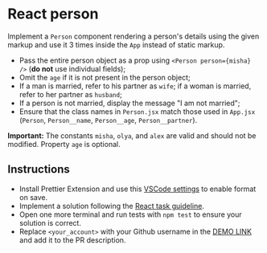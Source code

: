 # React person

Implement a `Person` component rendering a person's details using the given markup
and use it 3 times inside the `App` instead of static markup.

- Pass the entire person object as a prop using `<Person person={misha} />` (**do not** use individual fields);
- Omit the `age` if it is not present in the person object;
- If a man is married, refer to his partner as `wife`; if a woman is married, refer to her partner as `husband`;
- If a person is not married, display the message "I am not married";
- Ensure that the class names in `Person.jsx` match those used in `App.jsx` (`Person`, `Person__name`, `Person__age`, `Person__partner`).

**Important:** The constants `misha`, `olya`, and `alex` are valid and should not be modified. Property `age` is optional.

## Instructions

- Install Prettier Extension and use this [VSCode settings](https://mate-academy.github.io/fe-program/tools/vscode/settings.json) to enable format on save.
- Implement a solution following the [React task guideline](https://github.com/mate-academy/react_task-guideline#react-tasks-guideline).
- Open one more terminal and run tests with `npm test` to ensure your solution is correct.
- Replace `<your_account>` with your Github username in the [DEMO LINK](https://Aarseniev.github.io/react_person/) and add it to the PR description.

